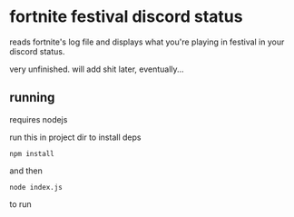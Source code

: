 # fortnite festival discord status

reads fortnite's log file and displays what you're playing in festival in your discord status.

very unfinished. will add shit later, eventually...

## running

requires nodejs

run this in project dir to install deps

```
npm install
```

and then

```
node index.js
```

to run